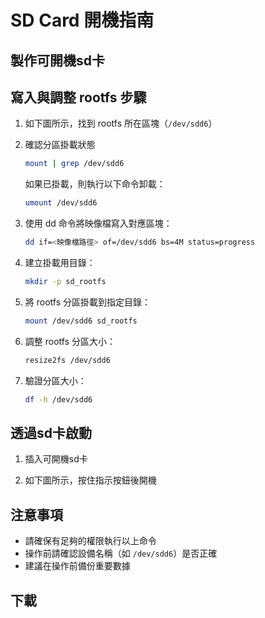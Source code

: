 # SD Card 開機指南

## 製作可開機sd卡



## 寫入與調整 rootfs 步驟

1. 如下圖所示，找到 rootfs 所在區塊（`/dev/sdd6`）

2. 確認分區掛載狀態
   ```bash
   mount | grep /dev/sdd6
   ```
   如果已掛載，則執行以下命令卸載：
   ```bash
   umount /dev/sdd6
   ```

3. 使用 dd 命令將映像檔寫入對應區塊：
   ```bash
   dd if=<映像檔路徑> of=/dev/sdd6 bs=4M status=progress
   ```

4. 建立掛載用目錄：
   ```bash
   mkdir -p sd_rootfs
   ```

5. 將 rootfs 分區掛載到指定目錄：
   ```bash
   mount /dev/sdd6 sd_rootfs
   ```

6. 調整 rootfs 分區大小：
   ```bash
   resize2fs /dev/sdd6
   ```

7. 驗證分區大小：
   ```bash
   df -h /dev/sdd6
   ```

## 透過sd卡啟動

1. 插入可開機sd卡

2. 如下圖所示，按住指示按鈕後開機


## 注意事項
- 請確保有足夠的權限執行以上命令
- 操作前請確認設備名稱（如 `/dev/sdd6`）是否正確
- 建議在操作前備份重要數據

## 下載